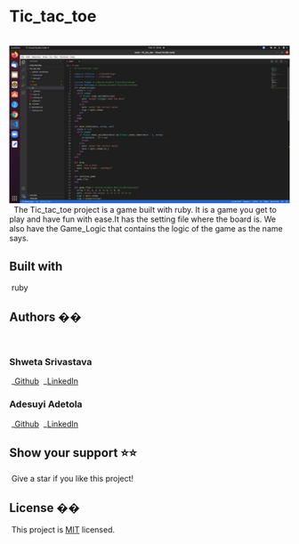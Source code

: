 # Tic_tac_toe
​
![Screenshot](./img/Tic_Tac_Toe.png)
​
​
The Tic_tac_toe project is a game built with ruby. It is a game you get to play and have fun with ease.It has the setting file where the board is. We also have the Game_Logic that contains the logic of the game as the name says. 
​
## Built with
​
ruby
​
## Authors ��
​
### Shweta Srivastava
​
_[Github](https://github.com/vidhishweta01)
​
_[LinkedIn](http://linkedin.com/in/shweta-s-15a57070)

### Adesuyi Adetola
​
_[Github](https://github.com/Arinpe)
​
_[LinkedIn](https://www.linkedin.com/in/adesuyi-adetola-7b4451111/)
​
## Show your support ⭐️⭐️
​
Give a star if you like this project!
​
## License ��
​
This project is [MIT](https://www.mit.edu/~amini/LICENSE.md) licensed.


